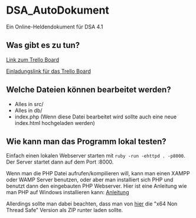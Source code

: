 # DSA_AutoDokument

Ein Online-Heldendokument für DSA 4.1

## Was gibt es zu tun?

[Link zum Trello Board](https://trello.com/b/qj0mNGOA/dsa-heldendokument)

[Einladungslink für das Trello Board](https://trello.com/invite/b/qj0mNGOA/53057520c53ece3417497910b49ab33e/dsa-heldendokument)

## Welche Dateien können bearbeitet werden?

- Alles in src/
- Alles in db/
- index.php (Wenn diese Datei bearbeitet wird sollte auch eine neue index.html hochgeladen werden)

## Wie kann man das Programm lokal testen?

Einfach einen lokalen Webserver starten mit `ruby -run -ehttpd . -p8000`. Der Server startet dann auf dem Port :8000.

Wenn man die PHP Datei aufrufen/kompilieren will, kann man einen XAMPP oder WAMP Server benutzen, oder aber man installiert sich PHP und benutzt dann den eingebauten PHP Webserver. Hier ist eine Anleitung wie man PHP auf Windows installieren kann: [Anleitung](https://www.sitepoint.com/how-to-install-php-on-windows/)

Allerdings sollte man dabei beachten, dass man von [hier](https://windows.php.net/download#php-8.0) die "x64 Non Thread Safe" Version als ZIP runter laden sollte.
